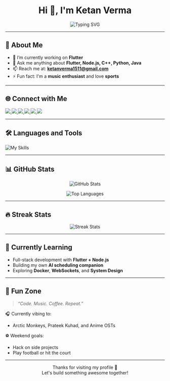 <h1 align="center">Hi 👋, I'm Ketan Verma</h1>

<p align="center">
  <img src="https://readme-typing-svg.herokuapp.com?font=Fira+Code&size=24&duration=3000&pause=500&color=F79F1F&center=true&vCenter=true&width=435&lines=Flutter+Developer;Backend+Enthusiast;Node.js+%7C+C%2B%2B+%7C+Python+%7C+Java;Problem+Solver+%7C+Tech+Explorer" alt="Typing SVG" />
</p>

---

## 🚀 About Me
- 🔭 I’m currently working on **Flutter**  
- 💬 Ask me anything about **Flutter, Node.js, C++, Python, Java**  
- 📫 Reach me at: **ketanverma1511@gmail.com**  
- ⚡ Fun fact: I'm a **music enthusiast** and love **sports**  

---

## 🌐 Connect with Me
<p align="left">
  <a href="https://github.com/Ketan-Verma21" target="_blank">
    <img src="https://img.shields.io/badge/Github-%2312100E.svg?style=for-the-badge&logo=github&logoColor=white"/>
  </a>
  <a href="https://www.instagram.com/ketan_verma1511/" target="_blank">
    <img src="https://img.shields.io/badge/Instagram-%23E4405F.svg?style=for-the-badge&logo=instagram&logoColor=white"/>
  </a>
  <a href="https://codeforces.com/profile/ketanverma1511" target="_blank">
    <img src="https://img.shields.io/badge/Codeforces-%231F8ACB.svg?style=for-the-badge&logo=codeforces&logoColor=white"/>
  </a>
  <a href="https://leetcode.com/ketanverma1511/" target="_blank">
    <img src="https://img.shields.io/badge/LeetCode-%23FFA116.svg?style=for-the-badge&logo=leetcode&logoColor=black"/>
  </a>
  <a href="https://auth.geeksforgeeks.org/user/ketanver3277" target="_blank">
    <img src="https://img.shields.io/badge/GFG-%2313AA52.svg?style=for-the-badge&logo=geeksforgeeks&logoColor=white"/>
  </a>
  <a href="https://www.codingninjas.com/studio/profile/294ae999-7b2e-472c-9c13-3aeb8d6ac85f" target="_blank">
    <img src="https://img.shields.io/badge/CodingNinjas-orange?style=for-the-badge&logo=codingninjas&logoColor=black"/>
  </a>
</p>

---

## 🛠️ Languages and Tools
<p align="left">
  <img src="https://skillicons.dev/icons?i=flutter,dart,github,git,postman,figma,idea,c,cpp,python,java,kotlin,nodejs,androidstudio,discord,express,firebase,js,mongodb,vscode,mysql" alt="My Skills" />
</p>

---

## 📊 GitHub Stats

<p align="center">
  <img src="https://github-readme-stats.vercel.app/api?username=Ketan-Verma21&show_icons=true&theme=tokyonight&hide_border=true" alt="GitHub Stats" />
</p>

<p align="center">
  <img src="https://github-readme-stats.vercel.app/api/top-langs/?username=Ketan-Verma21&layout=compact&theme=tokyonight&hide_border=true" alt="Top Languages" />
</p>

---

## 🔥 Streak Stats
<p align="center">
  <img src="https://github-readme-streak-stats.herokuapp.com/?user=Ketan-Verma21&theme=tokyonight&hide_border=true" alt="Streak Stats"/>
</p>

---

## 🧠 Currently Learning
- Full-stack development with **Flutter + Node.js**
- Building my own **AI scheduling companion**
- Exploring **Docker**, **WebSockets**, and **System Design**

---

## 🎵 Fun Zone
> _“Code. Music. Coffee. Repeat.”_

🎧 Currently vibing to:
- Arctic Monkeys, Prateek Kuhad, and Anime OSTs

⚽ Weekend goals:
- Hack on side projects  
- Play football or hit the court  

---

<p align="center">Thanks for visiting my profile 💙<br/>Let's build something awesome together!</p>
